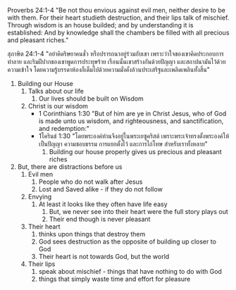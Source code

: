 Proverbs 24:1-4 "Be not thou envious against evil men, neither desire to be with them. For their heart studieth destruction, and their lips talk of mischief. Through wisdom is an house builded; and by understanding it is established: And by knowledge shall the chambers be filled with all precious and pleasant riches."

สุภาษิต 24:1-4 "อย่าคิดริษยาคนชั่ว หรือปรารถนาอยู่ร่วมกับเขา เพราะว่าใจของเขาคิดประกอบการทำลาย และริมฝีปากของเขาพูดการประทุษร้าย เรือนนั้นเขาสร้างกันด้วยปัญญา และสถาปนามันไว้ด้วยความเข้าใจ โดยความรู้บรรดาห้องก็เต็มไปด้วยความมั่งคั่งล้วนประเสริฐและเพลิดเพลินทั้งสิ้น"

1. Building our House
	1. Talks about our life
		1. Our lives should be built on Wisdom
	2. Christ is our wisdom
		- 1 Corinthians 1:30 "But of him are ye in Christ Jesus, who of God is made unto us wisdom, and righteousness, and sanctification, and redemption:"
		- 1โครินธ์ 1:30 "โดยพระองค์ท่านจึงอยู่ในพระเยซูคริสต์ เพราะพระเจ้าทรงตั้งพระองค์ให้เป็นปัญญา ความชอบธรรม การแยกตั้งไว้ และการไถ่โทษ สำหรับเราทั้งหลาย"
			1. Building our house properly gives us precious and pleasant riches	
2. But, there are distractions before us
	1. Evil men
		1. People who do not walk after Jesus
		2. Lost and Saved alike - if they do not follow
	2. Envying
		1. At least it looks like they often have life easy
			1. But, we never see into their heart were the full story plays out
			2. Their end though is never pleasant
	3. Their heart 
		1. thinks upon things that destroy them
		2. God sees destruction as the opposite of building up closer to God
		3. Their heart is not towards God, but the world
	4. Their lips
		1. speak about mischief - things that have nothing to do with God
		2. things that simply waste time and effort for pleasure